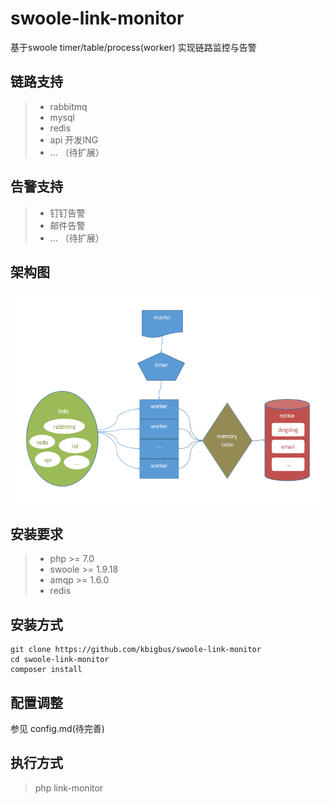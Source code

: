 # swoole-link-monitor

基于swoole timer/table/process(worker) 实现链路监控与告警

## 链路支持

> * rabbitmq
> * mysql  
> * redis  
> * api    开发ING
> * ... （待扩展）

## 告警支持

> * 钉钉告警
> * 邮件告警
> * ...  （待扩展）

## 架构图

![架构图](architecture.png)

## 安装要求

> * php >= 7.0
> * swoole >= 1.9.18
> * amqp >= 1.6.0
> * redis

## 安装方式
```
git clone https://github.com/kbigbus/swoole-link-monitor
cd swoole-link-monitor
composer install
```

## 配置调整

参见 config.md(待完善)

## 执行方式

> php link-monitor